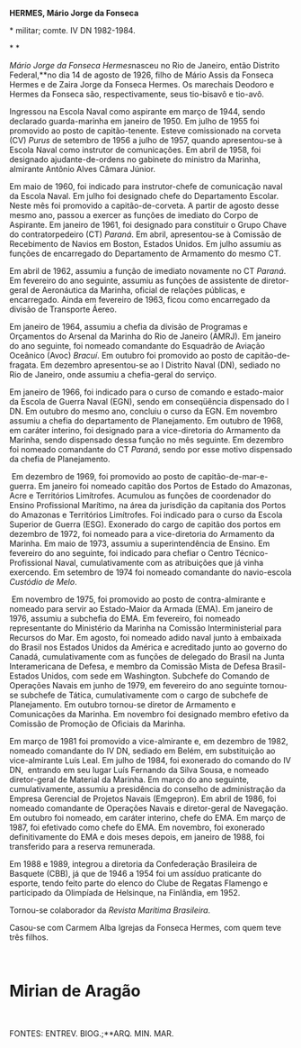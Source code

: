 **HERMES, Mário Jorge da Fonseca**

\* militar; comte. IV DN 1982-1984.

* *

*Mário Jorge da Fonseca Hermes*nasceu no Rio de Janeiro, então Distrito
Federal,**no dia 14 de agosto de 1926, filho de Mário Assis da Fonseca
Hermes e de Zaira Jorge da Fonseca Hermes. Os marechais Deodoro e Hermes
da Fonseca são, respectivamente, seus tio-bisavô e tio-avô.

Ingressou na Escola Naval como aspirante em março de 1944, sendo
declarado guarda-marinha em janeiro de 1950. Em julho de 1955 foi
promovido ao posto de capitão-tenente. Esteve comissionado na corveta
(CV) *Purus* de setembro de 1956 a julho de 1957, quando apresentou-se à
Escola Naval como instrutor de comunicações. Em abril de 1958, foi
designado ajudante-de-ordens no gabinete do ministro da Marinha,
almirante Antônio Alves Câmara Júnior.

Em maio de 1960, foi indicado para instrutor-chefe de comunicação naval
da Escola Naval. Em julho foi designado chefe do Departamento Escolar.
Neste mês foi promovido a capitão-de-corveta. A partir de agosto desse
mesmo ano, passou a exercer as funções de imediato do Corpo de
Aspirante. Em janeiro de 1961, foi designado para constituir o Grupo
Chave do contratorpedeiro (CT) *Paraná*. Em abril, apresentou-se à
Comissão de Recebimento de Navios em Boston, Estados Unidos. Em julho
assumiu as funções de encarregado do Departamento de Armamento do mesmo
CT.

Em abril de 1962, assumiu a função de imediato novamente no CT *Paraná*.
Em fevereiro do ano seguinte, assumiu as funções de assistente de
diretor-geral de Aeronáutica da Marinha, oficial de relações públicas, e
encarregado. Ainda em fevereiro de 1963, ficou como encarregado da
divisão de Transporte Áereo.

Em janeiro de 1964, assumiu a chefia da divisão de Programas e
Orçamentos do Arsenal da Marinha do Rio de Janeiro (AMRJ). Em janeiro do
ano seguinte, foi nomeado comandante do Esquadrão de Aviação Oceânico
(Avoc) *Bracuí*. Em outubro foi promovido ao posto de
capitão-de-fragata. Em dezembro apresentou-se ao I Distrito Naval (DN),
sediado no Rio de Janeiro, onde assumiu a chefia-geral do serviço.

Em janeiro de 1966, foi indicado para o curso de comando e estado-maior
da Escola de Guerra Naval (EGN), sendo em conseqüência dispensado do I
DN. Em outubro do mesmo ano, concluiu o curso da EGN. Em novembro
assumiu a chefia do departamento de Planejamento. Em outubro de 1968, em
caráter interino, foi designado para a vice-diretoria do Armamento da
Marinha, sendo dispensado dessa função no mês seguinte. Em dezembro foi
nomeado comandante do CT *Paraná*, sendo por esse motivo dispensado da
chefia de Planejamento.

 Em dezembro de 1969, foi promovido ao posto de capitão-de-mar-e-guerra.
Em janeiro foi nomeado capitão dos Portos de Estado do Amazonas, Acre e
Territórios Limítrofes. Acumulou as funções de coordenador do Ensino
Profissional Marítimo, na área da jurisdição da capitania dos Portos do
Amazonas e Territórios Limítrofes. Foi indicado para o curso da Escola
Superior de Guerra (ESG). Exonerado do cargo de capitão dos portos em
dezembro de 1972, foi nomeado para a vice-diretoria do Armamento da
Marinha. Em maio de 1973, assumiu a superintendência de Ensino. Em
fevereiro do ano seguinte, foi indicado para chefiar o Centro
Técnico-Profissional Naval, cumulativamente com as atribuições que já
vinha exercendo. Em setembro de 1974 foi nomeado comandante do
navio-escola *Custódio de Melo*.

 Em novembro de 1975, foi promovido ao posto de contra-almirante e
nomeado para servir ao Estado-Maior da Armada (EMA). Em janeiro de 1976,
assumiu a subchefia do EMA. Em fevereiro, foi nomeado representante do
Ministério da Marinha na Comissão Interministerial para Recursos do Mar.
Em agosto, foi nomeado adido naval junto à embaixada do Brasil nos
Estados Unidos da América e acreditado junto ao governo do Canadá,
cumulativamente com as funções de delegado do Brasil na Junta
Interamericana de Defesa, e membro da Comissão Mista de Defesa
Brasil-Estados Unidos, com sede em Washington. Subchefe do Comando de
Operações Navais em junho de 1979, em fevereiro do ano seguinte
tornou-se subchefe de Tática, cumulativamente com o cargo de subchefe de
Planejamento. Em outubro tornou-se diretor de Armamento e Comunicações
da Marinha. Em novembro foi designado membro efetivo da Comissão de
Promoção de Oficiais da Marinha.

Em março de 1981 foi promovido a vice-almirante e, em dezembro de 1982, 
nomeado comandante do IV DN, sediado em Belém, em substituição ao
vice-almirante Luís Leal. Em julho de 1984, foi exonerado do comando do
IV DN,  entrando em seu lugar Luís Fernando da Silva Sousa, e nomeado
diretor-geral de Material da Marinha. Em março do ano seguinte,
cumulativamente, assumiu a presidência do conselho de administração da
Empresa Gerencial de Projetos Navais (Emgepron). Em abril de 1986, foi
nomeado comandante de Operações Navais e diretor-geral de Navegação. Em
outubro foi nomeado, em caráter interino, chefe do EMA. Em março de
1987, foi efetivado como chefe do EMA. Em novembro, foi exonerado
definitivamente do EMA e dois meses depois, em janeiro de 1988, foi
transferido para a reserva remunerada.

Em 1988 e 1989, integrou a diretoria da Confederação Brasileira de
Basquete (CBB), já que de 1946 a 1954 foi um assíduo praticante do
esporte, tendo feito parte do elenco do Clube de Regatas Flamengo e
participado da Olimpíada de Helsinque, na Finlândia, em 1952.

Tornou-se colaborador da *Revista Marítima Brasileira*.

Casou-se com Carmem Alba Igrejas da Fonseca Hermes, com quem teve três
filhos.

 

Mirian de Aragão
================

 

FONTES: ENTREV. BIOG.;**ARQ. MIN. MAR.
